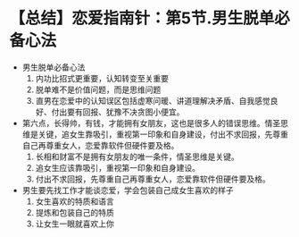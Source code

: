 # 【总结】恋爱指南针：第5节.男生脱单必备心法

-   男生脱单必备心法
    1.  内功比招式更重要，认知转变至关重要
    2.  脱单难不是价值问题，而是思维问题
    3.  直男在恋爱中的认知误区包括虚寒问暖、讲道理解决矛盾、自我感觉良好、付出要有回报、犹豫不决贪图小便宜。
-   第六点，长得帅，有钱，才能拥有女朋友，这也是很多人的错误思维。情圣思维是关键，追女生靠吸引，重视第一印象和自身建设，付出不求回报，先尊重自己再尊重女人，恋爱靠软件但硬件要及格。
    1.  长相和财富不是拥有女朋友的唯一条件，情圣思维是关键。
    2.  追女生应该靠吸引，重视第一印象和自身建设。
    3.  付出不求回报，先尊重自己再尊重女人，恋爱靠软件但硬件要及格。
-   男生要先找工作才能谈恋爱，学会包装自己成女生喜欢的样子
    1.  女生喜欢的特质和语言
    2.  提炼和包装自己的特质
    3.  让女生一眼就喜欢上你